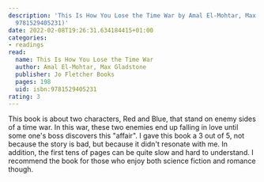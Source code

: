 ```yaml
---
description: 'This Is How You Lose the Time War by Amal El-Mohtar, Max Gladstone (ISBN:
  9781529405231)'
date: 2022-02-08T19:26:31.634184415+01:00
categories:
- readings
read:
  name: This Is How You Lose the Time War
  author: Amal El-Mohtar, Max Gladstone
  publisher: Jo Fletcher Books
  pages: 198
  uid: isbn:9781529405231
rating: 3
---
```


This book is about two characters, Red and Blue, that stand on enemy sides of a time war. In this war, these two enemies end up falling in love until some one's boss discovers this "affair". I gave this book a 3 out of 5, not because the story is bad, but because it didn't resonate with me. In addition, the first tens of pages can be quite slow and hard to understand. I recommend the book for those who enjoy both science fiction and romance though.
